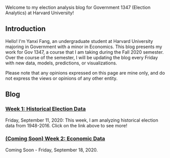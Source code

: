 Welcome to my election analysis blog for Government 1347 (Election Analytics) at Harvard University!

## Introduction
Hello! I'm Yanxi Fang, an undergraduate student at Harvard University majoring in Government with a minor in Economics. This blog presents my work for Gov 1347, a course that I am taking during the Fall 2020 semester. Over the course of the semester, I will be updating the blog every Friday with new data, models, predictions, or visualizations.

Please note that any opinions expressed on this page are mine only, and do not express the views or opinions of any other entity.

## Blog

### [Week 1: Historical Election Data](https://yanxifang.github.io/Gov-1347/2020/09/08/Week-One-Predictions.html)
Friday, September 11, 2020: This week, I am analyzing historical election data from 1948-2016. Click on the link above to see more!

### [(Coming Soon) Week 2: Economic Data](https://yanxifang.github.io/Gov-1347/2020/09/08/Week-Two-Predictions.html)
Coming Soon - Friday, September 18, 2020.
